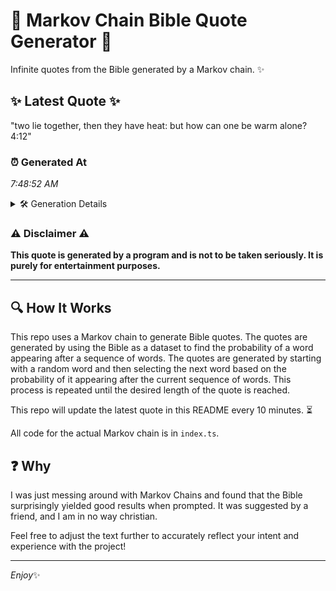 # 📖 Markov Chain Bible Quote Generator 📖

Infinite quotes from the Bible generated by a Markov chain. ✨

## ✨ Latest Quote ✨
"two lie together, then they have heat: but how can one be warm alone? 4:12"

### ⏰ Generated At
*7:48:52 AM*

<details>
    <summary>🛠️ Generation Details</summary>
    <p>
        <strong>🌱 Seed:</strong> two<br>
        <strong>🔄 Iterations:</strong> 14<br>
        <strong>📜 Context History:</strong><br>[ two ]: lie<br>[ two, lie ]: together,<br>[ two, lie, together, ]: then<br>[ two, lie, together,, then ]: they<br>[ two, lie, together,, then, they ]: have<br>[ two, lie, together,, then, they, have ]: heat:<br>[ lie, together,, then, they, have, heat: ]: but<br>[ together,, then, they, have, heat:, but ]: how<br>[ then, they, have, heat:, but, how ]: can<br>[ they, have, heat:, but, how, can ]: one<br>[ have, heat:, but, how, can, one ]: be<br>[ heat:, but, how, can, one, be ]: warm<br>[ but, how, can, one, be, warm ]: alone?<br>[ how, can, one, be, warm, alone? ]: 4:12<br>
    </p>
</details>

### ⚠️ Disclaimer ⚠️
**This quote is generated by a program and is not to be taken seriously. It is purely for entertainment purposes.**

---

## 🔍 How It Works

This repo uses a Markov chain to generate Bible quotes. The quotes are generated by using the Bible as a dataset to find the probability of a word appearing after a sequence of words. The quotes are generated by starting with a random word and then selecting the next word based on the probability of it appearing after the current sequence of words. This process is repeated until the desired length of the quote is reached.

This repo will update the latest quote in this README every 10 minutes. ⏳

All code for the actual Markov chain is in `index.ts`.

## ❓ Why

I was just messing around with Markov Chains and found that the Bible surprisingly yielded good results when prompted. 
It was suggested by a friend, and I am in no way christian.

Feel free to adjust the text further to accurately reflect your intent and experience with the project!

---

*Enjoy*✨
